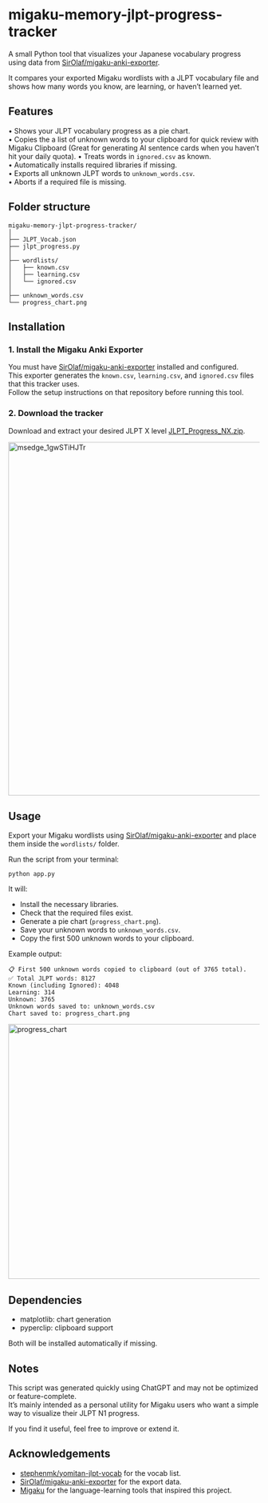 # migaku-memory-jlpt-progress-tracker

A small Python tool that visualizes your Japanese vocabulary progress using data from [SirOlaf/migaku-anki-exporter](https://github.com/SirOlaf/migaku-anki-exporter).  

It compares your exported Migaku wordlists with a JLPT vocabulary file and shows how many words you know, are learning, or haven’t learned yet.

## Features

• Shows your JLPT vocabulary progress as a pie chart.  
• Copies the a list of unknown words to your clipboard for quick review with Migaku Clipboard (Great for generating AI sentence cards when you haven’t hit your daily quota).
• Treats words in `ignored.csv` as known.  
• Automatically installs required libraries if missing.  
• Exports all unknown JLPT words to `unknown_words.csv`.  
• Aborts if a required file is missing.  

## Folder structure

```
migaku-memory-jlpt-progress-tracker/
│
├── JLPT_Vocab.json
├── jlpt_progress.py
│
├── wordlists/
│   ├── known.csv
│   ├── learning.csv
│   └── ignored.csv
│
├── unknown_words.csv
└── progress_chart.png
```

## Installation

### 1. Install the Migaku Anki Exporter

You must have [SirOlaf/migaku-anki-exporter](https://github.com/SirOlaf/migaku-anki-exporter) installed and configured.  
This exporter generates the `known.csv`, `learning.csv`, and `ignored.csv` files that this tracker uses.  
Follow the setup instructions on that repository before running this tool.

### 2. Download the tracker

Download and extract your desired JLPT X level [JLPT_Progress_NX.zip](https://github.com/FerchusGames/migaku-memory-jlpt-n1-progress-tracker/releases/tag/Release).

<img width="1352" height="707" alt="msedge_1gwSTiHJTr" src="https://github.com/user-attachments/assets/c71bd020-a323-46eb-a779-71825df66ee8" />

## Usage

Export your Migaku wordlists using [SirOlaf/migaku-anki-exporter](https://github.com/SirOlaf/migaku-anki-exporter) and place them inside the `wordlists/` folder.

Run the script from your terminal:

```
python app.py
```

It will:
- Install the necessary libraries.
- Check that the required files exist.  
- Generate a pie chart (`progress_chart.png`).  
- Save your unknown words to `unknown_words.csv`.  
- Copy the first 500 unknown words to your clipboard. 

Example output:

```
📋 First 500 unknown words copied to clipboard (out of 3765 total).
✅ Total JLPT words: 8127
Known (including Ignored): 4048
Learning: 314
Unknown: 3765
Unknown words saved to: unknown_words.csv
Chart saved to: progress_chart.png
```

<img width="594" height="510" alt="progress_chart" src="https://github.com/user-attachments/assets/c6813a83-798d-42b8-a546-b7029a92d261" />

## Dependencies

- matplotlib: chart generation  
- pyperclip: clipboard support  

Both will be installed automatically if missing.

## Notes

This script was generated quickly using ChatGPT and may not be optimized or feature-complete.  
It’s mainly intended as a personal utility for Migaku users who want a simple way to visualize their JLPT N1 progress.

If you find it useful, feel free to improve or extend it.  

## Acknowledgements

- [stephenmk/yomitan-jlpt-vocab](https://github.com/stephenmk/yomitan-jlpt-vocab) for the vocab list.
- [SirOlaf/migaku-anki-exporter](https://github.com/SirOlaf/migaku-anki-exporter) for the export data. 
- [Migaku](https://migaku.com/) for the language-learning tools that inspired this project.
